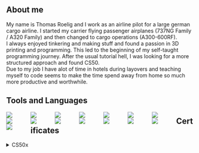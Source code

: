 ## About me
My name is Thomas Roelig and I work as an airline pilot for a large german cargo airline. I started my carrier flying passenger airplanes (737NG Family / A320 Family) and then changed to cargo operations (A300-600RF).<br>
I always enjoyed tinkering and making stuff and found a passion in 3D printing and programming. This led to the beginning of my self-taught programming journey. After the usual tutorial hell, I was looking for a more structured approach and found CS50.<br>
Due to my job I have alot of time in hotels during layovers and teaching myself to code seems to make the time spend away from home so much more productive and worthwhile. 

## Tools and Languages
<img align="left" width="65px" src="https://cdn.jsdelivr.net/gh/devicons/devicon/icons/vscode/vscode-original-wordmark.svg" />
<img align="left" width="65px" src="https://upload.wikimedia.org/wikipedia/commons/thumb/4/4b/Bash_Logo_Colored.svg/1024px-Bash_Logo_Colored.svg.png?20180723054350.svg" />
<img align="left" width="65px" src="https://cdn.jsdelivr.net/gh/devicons/devicon/icons/c/c-original.svg" />
<img align="left" width="65px" src="https://cdn.jsdelivr.net/gh/devicons/devicon/icons/python/python-original-wordmark.svg" />
<img align="left" width="65px" src="https://cdn.jsdelivr.net/gh/devicons/devicon/icons/html5/html5-original-wordmark.svg" />
<img align="left" width="65px" src="https://cdn.jsdelivr.net/gh/devicons/devicon/icons/css3/css3-original-wordmark.svg" />
<img align="left" width="65px" src="https://cdn.jsdelivr.net/gh/devicons/devicon/icons/javascript/javascript-original.svg" />
<img align="left" width="65px" src="https://cdn.jsdelivr.net/gh/devicons/devicon/icons/flask/flask-original-wordmark.svg" />
<img align="left" width="65px" src="https://saidvandeklundert.net/img/jinja_logo.png" />
<img align="left" width="65px" src="https://cdn.jsdelivr.net/gh/devicons/devicon/icons/markdown/markdown-original.svg" />
<img align="left" width="65px" src="https://cdn.jsdelivr.net/gh/devicons/devicon/icons/sqlite/sqlite-original.svg" />
<img align="left" width="65px" src="https://cdn.jsdelivr.net/gh/devicons/devicon/icons/bootstrap/bootstrap-original-wordmark.svg" />
<img align="left" width="65px" src="https://cdn.jsdelivr.net/gh/devicons/devicon/icons/raspberrypi/raspberrypi-original.svg" />
<img align="left" width="65px" src="https://cdn.jsdelivr.net/gh/devicons/devicon/icons/linux/linux-original.svg" />
<img align="left" width="65px" src="https://cdn.jsdelivr.net/gh/devicons/devicon/icons/github/github-original.svg" />

## Certificates
<details>
<summary>CS50x</summary>
<img width="800px" src="CS50x.png"><br>
<img width="800px" src="edxCS50x.png">
</details>